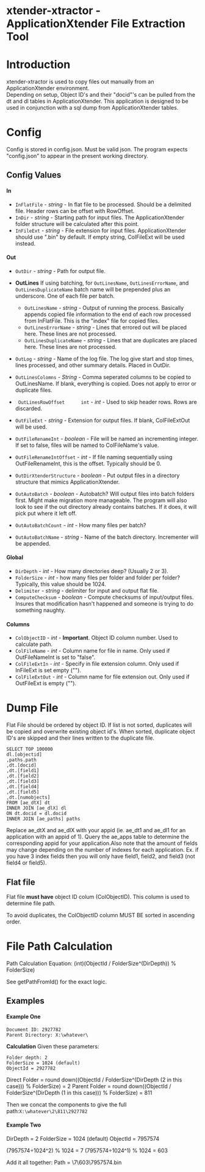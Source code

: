 xtender-xtractor - ApplicationXtender File Extraction Tool
=================
# Introduction #
xtender-xtractor is used to copy files out manually from an ApplicationXtender environment.  
Depending on setup, Object ID's and their "docid"'s can be pulled from the 
dt and dl tables in ApplicationXtender.  This application is designed to be used in conjunction 
with a sql dump from ApplicationXtender tables.

# Config #
Config is stored in config.json.  Must be valid json.  The program expects "config.json" to appear in the present working directory.  

## Config Values ##
#### In ####
* `InFlatFile` - *string* - In flat file to be processed.  Should be a delimited file.  Header rows can be offset with RowOffset.
* `InDir` - *string* - Starting path for input files.  The ApplicationXtender folder structure will be calculated after this point.
* `InFileExt` - *string* - File extension for input files.  ApplicationXtender should use ".bin" by default.  If empty string, ColFileExt will be used instead.  

#### Out ####
* `OutDir` - *string* -  Path for output file.
* **OutLines** If using batching, for `OutLinesName`, `OutLinesErrorName`, and `OutLinesDuplicateName` batch name will be prepended plus an underscore.  One of each file per batch.   
  * `OutLinesName` - *string* - Output of running the process.  Basically appends copied file information to the end of each row processed from InFlatFile.  This is the "index" file for copied files.
  * `OutLinesErrorName` - *string* - Lines that errored out will be placed here.  These lines are not processed.
  * `OutLinesDuplicateName` - *string* - Lines that are duplicates are placed here.  These lines are not processed.
* `OutLog` - *string* - Name of the log file.  The log give start and stop times, lines processed, and other summary details.  Placed in OutDir.
* `OutLinesColomns` - *String* - Comma seperated columns to be copied to OutLinesName.  If blank, everything is copied. Does not apply to error or duplicate files.
* `	OutLinesRowOffset      int` - *int* - Used to skip header rows. Rows are discarded.  

* `OutFileExt` - *string* - Extension for output files.  If blank, ColFileExtOut will be used.
* `OutFileRenameInt` - *boolean* - File will be named an incrementing integer.  If set to false, files will be named to ColFileName's value.
* `OutFileRenameIntOffset` - *int* - If file naming sequentially using OutFileRenameInt, this is the offset. Typically should be 0.

* `OutDirXtenderStructure` - *boolean* - Put output files in a directory structure that mimics ApplicationXtender.
* `OutAutoBatch` - *boolean* - Autobatch?  Will output files into batch folders first.  Might make migration more manageable.  The program will also look to see if the out directory already contains batches.  If it does, it will pick put where it left off.
* `OutAutoBatchCount` - *int* - How many files per batch?
* `OutAutoBatchName` - *string* -  Name of the batch directory.  Incrementer will be appended.  

#### Global ####
* `DirDepth` - *int* - How many directories deep?  (Usually 2 or 3).
* `FolderSize` - *int* - how many files per folder and folder per folder?  Typically, this value should be 1024.
* `Delimiter` - *string* - delimiter for input and output flat file.  
* `ComputeChecksum` - *boolean* - Compute checksums of input/output files.  Insures that modification hasn't happened and someone is trying to do something naughty.  

#### Columns ####
* `ColObjectID` - *int* - **Important**.  Object ID column number.  Used to calculate path.  
* `ColFileName` - *int* - Column name for file in name.  Only used if OutFileNameInt is set to "false".
* `ColFileExtIn` - *int* - Specify in file extension column.  Only used if InFileExt is set empty ("").
* `ColFileExtOut` - *int* - Column name for file extension out.  Only used if OutFileExt is empty ("").

# Dump File #
Flat File should be ordered by object ID.  If list is not sorted, duplicates will be copied and overwrite existing object id's.  When sorted,  duplicate object ID's are skipped and their lines written to the duplicate file.

```
SELECT TOP 100000 
dl.[objectid]
,paths.path
,dt.[docid]
,dt.[field1]
,dt.[field2]
,dt.[field3]
,dt.[field4]
,dt.[field5]
,dt.[numobjects]
FROM [ae_dtX] dt
INNER JOIN [ae_dlX] dl
ON dt.docid = dl.docid
INNER JOIN [ae_paths] paths
```

Replace ae_dtX and ae_dlX with your appid (ie. ae_dt1 and ae_dl1 for an application with an appid of 1). Query the ae_apps table to determine the corresponding appid for your application.Also note that the amount of fields may change depending on the number of indexes for each application. Ex. if you have 3 index fields then you will only have field1, field2, and field3 (not field4 or field5).

## Flat file ##
Flat file **must have** object ID colum (ColObjectID).  This column is used to determine file path.  

To avoid duplicates, the ColObjectID column MUST BE sorted in ascending order.  

# File Path Calculation #
Path Calculation Equation: (int)(ObjectId / FolderSize^(DirDepth)) % FolderSize)

See getPathFromId() for the exact logic.  

## Examples ##

#### Example One ####
```
Document ID: 2927782 
Parent Directory: X:\whatever\
```
**Calculation** Given these parameters:
```
Folder depth: 2
FolderSize = 1024 (default)
ObjectId = 2927782
```

Direct Folder = round down((ObjectId / FolderSize^(DirDepth (2 in this case))) % FolderSize) = 2
Parent Folder = round down((ObjectId / FolderSize^(DirDepth (1 in this case))) % FolderSize) = 811

Then we concat the components to give the full path:`X:\whatever\2\811\2927782`

#### Example Two ####
DirDepth = 2
FolderSize = 1024 (default)
ObjectId = 7957574

(7957574÷1024^2) % 1024 = 7
(7957574÷1024^1) % 1024 = 603

Add it all together:
Path = \7\603\7957574.bin













